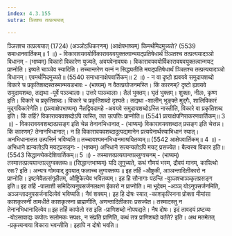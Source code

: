 ```yaml
---
index: 4.3.155
sutra: ञितश्च तत्प्रत्ययात्

---
```

ञ्ञितश्च तत्प्रत्ययात् (1724) (अञ्ञोऽधिकरणम्) (आक्षेपभाष्यम्) किमर्थमिदमुच्यते? (5539 समाधानवार्तिकम्॥ 1 ॥) - विकारावयवयोर्विकारावयवयुक्तत्वान्मयट्प्रतिषेधार्थं ञ्ञितश्च तत्प्रत्ययादञ्ञो विधानम् - (भाष्यम्) विकारो विकारेण युज्यते, अवयवेनावयवः। विकारावयवयोर्विकारावयवयुक्तत्वान्मयट् प्राप्नोति। इष्यते चाञ्ञेव स्यादिति। तच्चान्तरेण यत्नं न सिद्ध्यतीति मयट्प्रतिषेधार्थं ञ्ञितश्च तत्प्रत्ययादञ्ञो विधानम्। एवमर्थमिदमुच्यते॥ (5540 समाधानाक्षेपवार्तिकम्॥ 2 ॥) - न वा दृष्टो ह्यवयवे समुदायशब्दो विकारे च प्रकृतिशब्दस्तस्मान्मयडभावः - (भाष्यम्) न वैतत्प्रयोजनमस्ति। किं कारणम्? दृष्टो ह्यवयवे समुदायशब्दः, तद्यथा -पूर्वे पञ्ञ्चालाः। उत्तरे पञ्ञ्चालाः। तैलं भुक्तम्। घृतं भुक्तम्। शुक्लः, नीलः, कृष्ण इति। विकारे च प्रकृतिशब्दः। विकारे च प्रकृतिशब्दो दृश्यते। तद्यथा -शालीन् भुङ्क्ते मुद्गैः, शालिविकारं मुद्गविकारेणेति। (प्रत्याक्षेपभाष्यम्) नैतद्विवदामहे -अवयवे समुदायशब्दोऽस्ति नास्तीति, विकारे वा प्रकृतिशब्द इति। किं तर्हि? विकारावयवशब्दोऽपि त्वस्ति, तत उत्पत्तिः प्राप्नोति॥ (5541 प्रत्याक्षेपनिराकरणवार्तिकम्॥ 3 ॥) - विकारावयवशब्दात्प्रसङ्ग इति चेन्न तेनानभिधानात् - (भाष्यम्) विकारावयवशब्दात् प्रसङ्ग इति चेत्तन्न। किं कारणम्? तेनानभिधानात्। न हि विकारावयवशब्दादुत्पद्यमानेन प्रत्ययेनार्थस्याभिधानं स्यात्। अनभिधानात्तत उत्पत्तिर्न भविष्यति॥ तच्चावश्यमनभिधानमाश्रयितव्यम्॥ (5542 आक्षेपवार्तिकम्॥ 4 ॥) - अभिधाने ह्यन्यतोऽपि मयट्प्रसङ्गः - (भाष्यम्) अभिधाने सत्यन्यतोऽपि मयट् प्रसज्येत। बैल्वस्य विकार इति॥ (5543 सिद्धान्त्येकदेशिवार्तिकम्॥ 5 ॥) - तस्मात्तत्प्रत्ययान्ताल्लुग्वचनम् - (भाष्यम्) तस्मात्तत्प्रत्ययान्ताल्लुग्वक्तव्यः॥ (सिद्धान्तभाष्यम्) यदि लुगुच्यते, कथं गौमयं भस्म, द्रौवयं मानम्, कापित्थो रसः? इति। अन्यत्र गोमयाद् द्रुवयात् फलाच्च लुग्वक्तव्यः॥ इह तर्हि -औष्ट्रकी, अञ्ञन्तादितीकारो न प्राप्नोति। इष्टमेवैतत्संगृहीतम्, औष्ट्रिकेत्येव भवितव्यम्। इह हि सौनागाः पठन्ति -वुञ्ञश्चाञ्ञ्कृतप्रसङ्ग इति॥ इह तर्हि -पालाशी समिदित्यनुपसर्जनलक्षण ईकारो न प्राप्नोति। मा भूदेवम् -अञ्ञ् योऽनुपसर्जनमिति, अञ्ञन्तादनुपसर्जनादित्येवं भविष्यति। नैवं शक्यम्। इह हि दोषः स्यात् -काशकृत्स्निना प्रोक्ता मीमांसा काशकृत्स्नी तामधीते काशकृत्स्ना ब्राह्मणीति, अणन्तादितीकारः प्रसज्येत। तस्मादस्तु न तेनानभिधानादित्येव॥ इह तर्हि कापोतो रस इति -प्राणिशब्दो नोपपद्यते। नैष दोषः। इदं तावदयं प्रष्टव्यः -योऽसावाद्यः कपोतः सलोमकः सपक्षः, न संप्रति प्राणिति, कथं तत्र प्राणिशब्दो वर्तते? इति। अथ मतमेतत् -प्रकृत्यन्वया विकारा भवन्तीति। इहापि न दोषो भवति॥